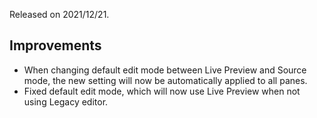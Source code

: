 Released on 2021/12/21.

## Improvements

- When changing default edit mode between Live Preview and Source mode, the new setting will now be automatically applied to all panes.
- Fixed default edit mode, which will now use Live Preview when not using Legacy editor.
